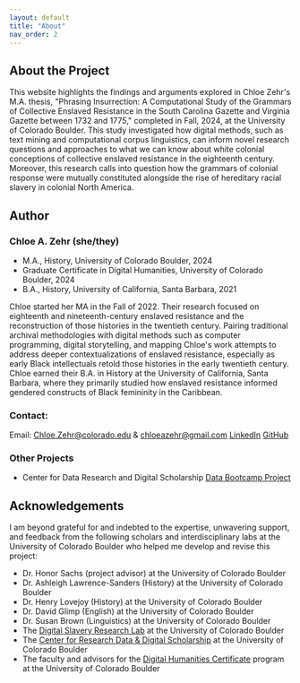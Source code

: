 ```yaml
---
layout: default
title: "About"
nav_order: 2
---
```


## About the Project
This website highlights the findings and arguments explored in Chloe Zehr's M.A. thesis, "Phrasing Insurrection: A Computational Study of the Grammars of Collective Enslaved Resistance in the South Carolina Gazette and Virginia Gazette between 1732 and 1775," completed in Fall, 2024, at the University of Colorado Boulder. This study investigated how digital methods, such as text mining and computational corpus linguistics, can inform novel research questions and approaches to what we can know about white colonial conceptions of collective enslaved resistance in the eighteenth century. Moreover, this research calls into question how the grammars of colonial response were mutually constituted alongside the rise of hereditary racial slavery in colonial North America.

## Author
### Chloe A. Zehr (she/they) 
- M.A., History, University of Colorado Boulder, 2024
- Graduate Certificate in Digital Humanities, University of Colorado Boulder, 2024
- B.A., History, University of California, Santa Barbara, 2021

Chloe started her MA in the Fall of 2022. Their research focused on eighteenth and nineteenth-century enslaved resistance and the reconstruction of those histories in the twentieth century. Pairing traditional archival methodologies with digital methods such as computer programming, digital storytelling, and mapping Chloe's work attempts to address deeper contextualizations of enslaved resistance, especially as early Black intellectuals retold those histories in the early twentieth century. Chloe earned their B.A. in History at the University of California, Santa Barbara, where they primarily studied how enslaved resistance informed gendered constructs of Black femininity in the Caribbean. 

### Contact: 
Email: Chloe.Zehr@colorado.edu & chloeazehr@gmail.com
[LinkedIn](https://www.linkedin.com/in/chloe-zehr-3a855526b/)
[GitHub](https://github.com/chloeazehr)

### Other Projects
- Center for Data Research and Digital Scholarship [Data Bootcamp Project](https://github.com/chloeazehr/CRDDS-Data-Bootcamp-Chloe-Zehr)

## Acknowledgements
I am beyond grateful for and indebted to the expertise, unwavering support, and feedback from the following scholars and interdisciplinary labs at the University of Colorado Boulder who helped me develop and revise this project: 
- Dr. Honor Sachs (project advisor) at the University of Colorado Boulder
- Dr. Ashleigh Lawrence-Sanders (History) at the University of Colorado Boulder
- Dr. Henry Lovejoy (History) at the University of Colorado Boulder
- Dr. David Glimp (English) at the University of Colorado Boulder
- Dr. Susan Brown (Linguistics) at the University of Colorado Boulder
- The [Digital Slavery Research Lab](https://www.colorado.edu/lab/dsrl/) at the University of Colorado Boulder
- The [Center for Research Data & Digital Scholarship](https://www.colorado.edu/crdds/) at the University of Colorado Boulder
- The faculty and advisors for the [Digital Humanities Certificate](https://www.colorado.edu/crdds/dhgc) program at the University of Colorado Boulder
